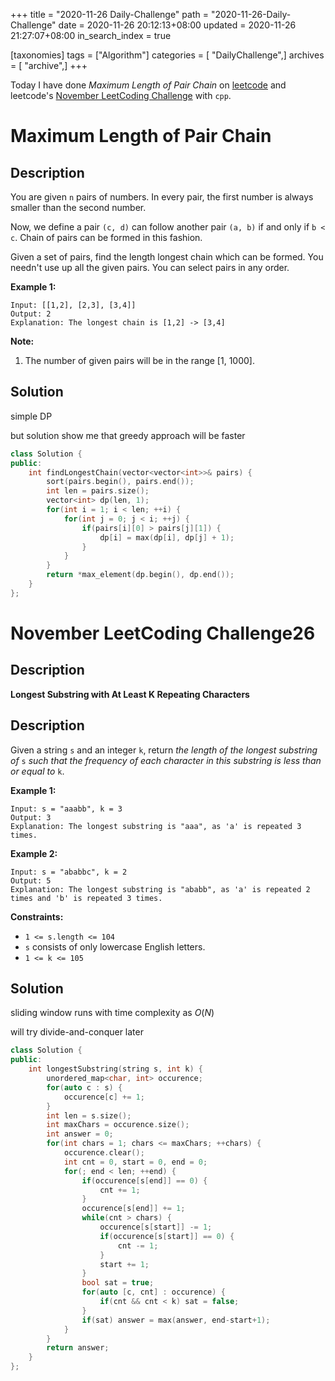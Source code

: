 +++
title = "2020-11-26 Daily-Challenge"
path = "2020-11-26-Daily-Challenge"
date = 2020-11-26 20:12:13+08:00
updated = 2020-11-26 21:27:07+08:00
in_search_index = true

[taxonomies]
tags = ["Algorithm"]
categories = [ "DailyChallenge",]
archives = [ "archive",]
+++

Today I have done *Maximum Length of Pair Chain* on [leetcode](https://leetcode.com/problems/maximum-length-of-pair-chain/) and leetcode's [November LeetCoding Challenge](https://leetcode.com/explore/challenge/card/november-leetcoding-challenge/567/week-4-november-22nd-november-28th/3544/) with `cpp`.

<!-- more -->

# Maximum Length of Pair Chain

## Description

You are given `n` pairs of numbers. In every pair, the first number is always smaller than the second number.

Now, we define a pair `(c, d)` can follow another pair `(a, b)` if and only if `b < c`. Chain of pairs can be formed in this fashion.

Given a set of pairs, find the length longest chain which can be formed. You needn't use up all the given pairs. You can select pairs in any order.

**Example 1:**

```
Input: [[1,2], [2,3], [3,4]]
Output: 2
Explanation: The longest chain is [1,2] -> [3,4]
```

**Note:**

1. The number of given pairs will be in the range [1, 1000].

## Solution

simple DP

but solution show me that greedy approach will be faster

``` cpp
class Solution {
public:
    int findLongestChain(vector<vector<int>>& pairs) {
        sort(pairs.begin(), pairs.end());
        int len = pairs.size();
        vector<int> dp(len, 1);
        for(int i = 1; i < len; ++i) {
            for(int j = 0; j < i; ++j) {
                if(pairs[i][0] > pairs[j][1]) {
                    dp[i] = max(dp[i], dp[j] + 1); 
                }
            }
        }
        return *max_element(dp.begin(), dp.end());
    }
};
```

# November LeetCoding Challenge26

## Description

**Longest Substring with At Least K Repeating Characters**

## Description

Given a string `s` and an integer `k`, return *the length of the longest substring of* `s` *such that the frequency of each character in this substring is less than or equal to* `k`.

**Example 1:**

```
Input: s = "aaabb", k = 3
Output: 3
Explanation: The longest substring is "aaa", as 'a' is repeated 3 times.
```

**Example 2:**

```
Input: s = "ababbc", k = 2
Output: 5
Explanation: The longest substring is "ababb", as 'a' is repeated 2 times and 'b' is repeated 3 times.
```

**Constraints:**

- `1 <= s.length <= 104`
- `s` consists of only lowercase English letters.
- `1 <= k <= 105`

## Solution

sliding window runs with time complexity as $O(N)$

will try divide-and-conquer later

``` cpp
class Solution {
public:
    int longestSubstring(string s, int k) {
        unordered_map<char, int> occurence;
        for(auto c : s) {
            occurence[c] += 1;
        }
        int len = s.size();
        int maxChars = occurence.size();
        int answer = 0;
        for(int chars = 1; chars <= maxChars; ++chars) {
            occurence.clear();
            int cnt = 0, start = 0, end = 0;
            for(; end < len; ++end) {
                if(occurence[s[end]] == 0) {
                    cnt += 1;
                }
                occurence[s[end]] += 1;
                while(cnt > chars) {
                    occurence[s[start]] -= 1;
                    if(occurence[s[start]] == 0) {
                        cnt -= 1;
                    }
                    start += 1;
                }
                bool sat = true;
                for(auto [c, cnt] : occurence) {
                    if(cnt && cnt < k) sat = false;
                }
                if(sat) answer = max(answer, end-start+1);
            }
        }
        return answer;
    }
};
```